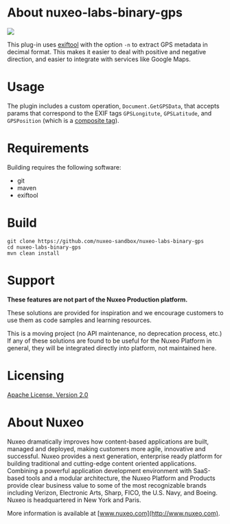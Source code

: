 # About nuxeo-labs-binary-gps

<a href='https://qa.nuxeo.org/jenkins/job/Sandbox/job/sandbox_nuxeo-labs-binary-gps-master/'><img src='https://qa.nuxeo.org/jenkins/buildStatus/icon?job=Sandbox/sandbox_nuxeo-labs-binary-gps-master'></a>

This plug-in uses [exiftool](https://www.sno.phy.queensu.ca/~phil/exiftool/) with the option `-n` to extract GPS metadata in decimal format. This makes it easier to deal with positive and negative direction, and easier to integrate with services like Google Maps.

# Usage

The plugin includes a custom operation, `Document.GetGPSData`, that accepts params that correspond to the EXIF tags `GPSLongitute`, `GPSLatitude`, and `GPSPosition` (which is a [composite tag](https://sno.phy.queensu.ca/~phil/exiftool/TagNames/Composite.html)).

# Requirements

Building requires the following software:

* git
* maven
* exiftool

# Build

    git clone https://github.com/nuxeo-sandbox/nuxeo-labs-binary-gps
    cd nuxeo-labs-binary-gps
    mvn clean install

# Support

**These features are not part of the Nuxeo Production platform.**

These solutions are provided for inspiration and we encourage customers to use them as code samples and learning resources.

This is a moving project (no API maintenance, no deprecation process, etc.) If any of these solutions are found to be useful for the Nuxeo Platform in general, they will be integrated directly into platform, not maintained here.


# Licensing

[Apache License, Version 2.0](http://www.apache.org/licenses/LICENSE-2.0)


# About Nuxeo

Nuxeo dramatically improves how content-based applications are built, managed and deployed, making customers more agile, innovative and successful. Nuxeo provides a next generation, enterprise ready platform for building traditional and cutting-edge content oriented applications. Combining a powerful application development environment with SaaS-based tools and a modular architecture, the Nuxeo Platform and Products provide clear business value to some of the most recognizable brands including Verizon, Electronic Arts, Sharp, FICO, the U.S. Navy, and Boeing. Nuxeo is headquartered in New York and Paris.

More information is available at [www.nuxeo.com](http://www.nuxeo.com).